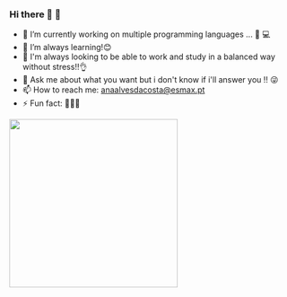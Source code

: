 ### Hi there 👀 🙂

- 🔭 I’m currently working on multiple programming languages ... 🤢 💻
- 🌱 I’m always learning!😊
- 🤔 I'm always looking to be able to work and study in a balanced way without stress!!👌
- 💬 Ask me about what you want but i don't know if i'll answer you !! 😜
- 📫 How to reach me: anaalvesdacosta@esmax.pt
- ⚡ Fun fact: 👀🤔🤔


<img src=https://![image](https://github.com/anaalvescosta/anaalvescosta/assets/98751512/4a727912-4e34-4647-a042-3084b6aa3be5) width="300"/>

